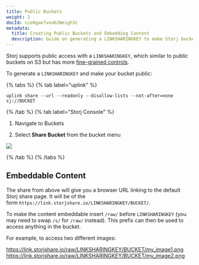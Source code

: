 ```yaml
---
title: Public Buckets
weight: 2
docId: cie0gae7voob2Weigh3c
metadata:
  title: Creating Public Buckets and Embedding Content
  description: Guide on generating a LINKSHARINGKEY to make Storj buckets public and embedding content from the buckets.
---
```


Storj supports public access with a `LINKSHARINGKEY`, which similar to public buckets on S3 but has more [fine-grained controls](docId:tBnCSrmR1jbOewG38fIr4#flags).

To generate a `LINKSHARINGKEY` and make your bucket public:

{% tabs %}
{% tab label="uplink" %}

```shell
uplink share --url --readonly --disallow-lists --not-after=none sj://BUCKET
```

{% /tab %}
{% tab label="Storj Console" %}

1. Navigate to Buckets

1. Select **Share Bucket** from the bucket menu

![](https://link.storjshare.io/raw/jua7rls6hkx5556qfcmhrqed2tfa/docs/images/cie0gae7voob2Weigh3c_public_buckets.png)

{% /tab %}
{% /tabs %}

## Embeddable Content

The share from above will give you a browser URL linking to the default Storj share page. It will be of the form `https://link.storjshare.io/LINKSHARINGKEY/BUCKET/`.

To make the content embeddable insert `/raw/` before `LINKSHARINGKEY` (you may need to swap `/s/` for `/raw/` instead). This prefix can then be used to access anything in the bucket.

For example, to access two different images:

https://link.storjshare.io/raw/LINKSHARINGKEY/BUCKET/my_image1.png
https://link.storjshare.io/raw/LINKSHARINGKEY/BUCKET/my_image2.png

